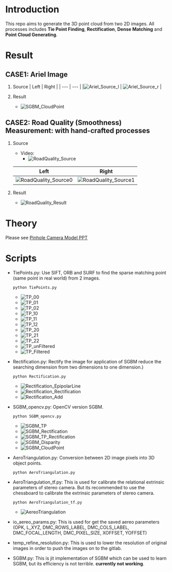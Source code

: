 # Introduction
This repo aims to generate the 3D point cloud from two 2D images. All processes includes **Tie Point Finding**, **Rectification**, **Dense Matching** and **Point Cloud Generating**.

# Result
## CASE1: Ariel Image
1. Source
    | Left | Right |
    | --- | --- | 
    |![Ariel_Source_l](static/Ariel_Source_l.jpg) | ![Ariel_Source_r](static/Ariel_Source_r.jpg) |

2. Result
    - ![SGBM_CloudPoint](static/SGBM_CloudPoint.png)

## CASE2: Road Quality (Smoothness) Measurement: with hand-crafted processes
1. Source 
    - Video: 
        - ![RoadQuality_Source](static/RoadQuality_Source4.gif)

    | Left | Right |
    | --- | --- | 
    |![RoadQuality_Source0](static/RoadQuality_Source0.jpg) | ![RoadQuality_Source1](static/RoadQuality_Source1.jpg) |

2. Result
    - ![RoadQuality_Result](static/RoadQuality_Result.gif)

# Theory
Please see [Pinhole Camera Model PPT](https://docs.google.com/presentation/d/1d6rK1UMtkgI-SxBe5717WRXsQCkIL9Wc/edit?usp=sharing&ouid=110278970958064225979&rtpof=true&sd=true)

# Scripts
- TiePoints.py: Use SIFT, ORB and SURF to find the sparse matching point (same point in real world) from 2 images.
    ```
    python TiePoints.py
    ```
    - ![TP_00](static/TP_00.png)
    - ![TP_01](static/TP_01.png)
    - ![TP_02](static/TP_02.png)
    - ![TP_10](static/TP_10.png)
    - ![TP_11](static/TP_11.png)
    - ![TP_12](static/TP_12.png)
    - ![TP_20](static/TP_20.png)
    - ![TP_21](static/TP_21.png)
    - ![TP_22](static/TP_22.png)
    - ![TP_unFiltered](static/TP_unFiltered.png)
    - ![TP_Filtered](static/TP_Filtered.png)
    
- Rectification.py: Rectify the image for application of SGBM reduce the searching dimension from two dimensions to one dimension.)
    ```
    python Rectification.py
    ```
    - ![Rectification_EpipolarLine](static/Rectification_EpipolarLine.png)
    - ![Rectification_Rectification](static/Rectification_Rectification.png)
    - ![Rectification_Add](static/Rectification_Add.png)

- SGBM_opencv.py: OpenCV version SGBM.
    ```
    python SGBM_opencv.py
    ```
    - ![SGBM_TP](static/SGBM_TP.png)
    - ![SGBM_Rectification](static/SGBM_Rectification.png)
    - ![SGBM_TP_Rectification](static/SGBM_TP_Rectification.png)
    - ![SGBM_Disparity](static/SGBM_Disparity.png)
    - ![SGBM_CloudPoint](static/SGBM_CloudPoint.png)

- AeroTriangulation.py: Conversion between 2D image pixels into 3D object points.
    ```
    python AeroTriangulation.py
    ```

- AeroTriangulation_tf.py: This is used for calibrate the relational extrinsic parameters of stereo camera. But its recommended to use the chessboard to calibrate the extrinsic parameters of stereo camera.
    ```
    python AeroTriangulation_tf.py
    ```
    - ![AereoTriangulation](static/AereoTriangulation.png)

- io_aereo_params.py: This is used for get the saved aereo parameters (OPK, L_XYZ, DMC_ROWS_LABEL, DMC_COLS_LABEL, DMC_FOCAL_LENGTH, DMC_PIXEL_SIZE, XOFFSET, YOFFSET)

- temp_refine_resolution.py: This is used to lower the resolution of original images in order to push the images on to the gitlab.

- SGBM.py: This is jit implementation of SGBM which can be used to learn SGBM, but its efficiency is not terrible. **currently not working**.
